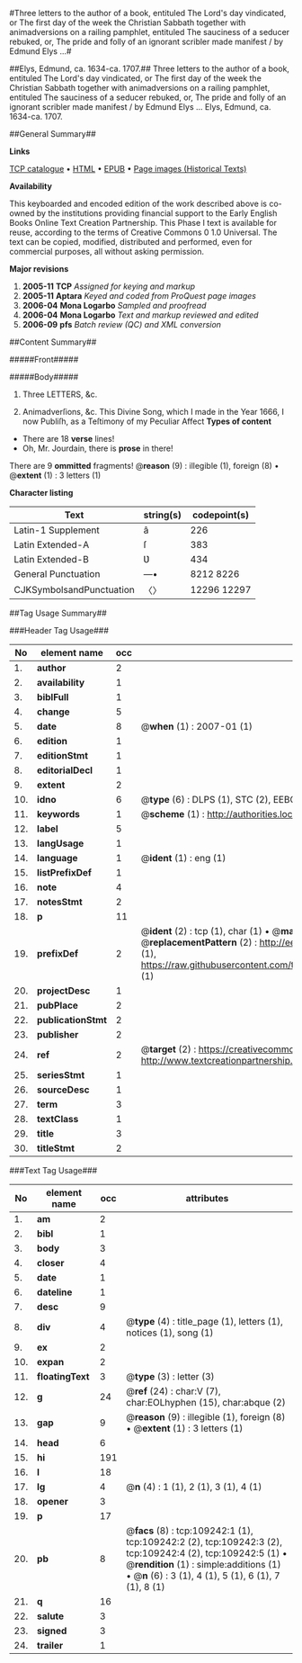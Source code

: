 #Three letters to the author of a book, entituled The Lord's day vindicated, or The first day of the week the Christian Sabbath together with animadversions on a railing pamphlet, entituled The sauciness of a seducer rebuked, or, The pride and folly of an ignorant scribler made manifest / by Edmund Elys ...#

##Elys, Edmund, ca. 1634-ca. 1707.##
Three letters to the author of a book, entituled The Lord's day vindicated, or The first day of the week the Christian Sabbath together with animadversions on a railing pamphlet, entituled The sauciness of a seducer rebuked, or, The pride and folly of an ignorant scribler made manifest / by Edmund Elys ...
Elys, Edmund, ca. 1634-ca. 1707.

##General Summary##

**Links**

[TCP catalogue](http://www.ota.ox.ac.uk/tcp/)  • 
[HTML](http://tei.it.ox.ac.uk/tcp/Texts-HTML/free/A39/A39374.html)  • 
[EPUB](http://tei.it.ox.ac.uk/tcp/Texts-EPUB/free/A39/A39374.epub) • 
[Page images (Historical Texts)](https://data.historicaltexts.jisc.ac.uk/view?pubId=eebo-19637663e&pageId=eebo-19637663e-109242-1)

**Availability**

This keyboarded and encoded edition of the
	       work described above is co-owned by the institutions
	       providing financial support to the Early English Books
	       Online Text Creation Partnership. This Phase I text is
	       available for reuse, according to the terms of Creative
	       Commons 0 1.0 Universal. The text can be copied,
	       modified, distributed and performed, even for
	       commercial purposes, all without asking permission.

**Major revisions**

1. __2005-11__ __TCP__ *Assigned for keying and markup*
1. __2005-11__ __Aptara__ *Keyed and coded from ProQuest page images*
1. __2006-04__ __Mona Logarbo__ *Sampled and proofread*
1. __2006-04__ __Mona Logarbo__ *Text and markup reviewed and edited*
1. __2006-09__ __pfs__ *Batch review (QC) and XML conversion*

##Content Summary##

#####Front#####

#####Body#####

1. Three LETTERS, &c.

1. Animadverſions, &c.
This Divine Song, which I made in the Year 1666, I now Publiſh, as
a Teſtimony of my Peculiar Affect
**Types of content**

  * There are 18 **verse** lines!
  * Oh, Mr. Jourdain, there is **prose** in there!

There are 9 **ommitted** fragments! 
 @__reason__ (9) : illegible (1), foreign (8)  •  @__extent__ (1) : 3 letters (1)

**Character listing**


|Text|string(s)|codepoint(s)|
|---|---|---|
|Latin-1 Supplement|â|226|
|Latin Extended-A|ſ|383|
|Latin Extended-B|Ʋ|434|
|General Punctuation|—•|8212 8226|
|CJKSymbolsandPunctuation|〈〉|12296 12297|

##Tag Usage Summary##

###Header Tag Usage###

|No|element name|occ|attributes|
|---|---|---|---|
|1.|__author__|2||
|2.|__availability__|1||
|3.|__biblFull__|1||
|4.|__change__|5||
|5.|__date__|8| @__when__ (1) : 2007-01 (1)|
|6.|__edition__|1||
|7.|__editionStmt__|1||
|8.|__editorialDecl__|1||
|9.|__extent__|2||
|10.|__idno__|6| @__type__ (6) : DLPS (1), STC (2), EEBO-CITATION (1), OCLC (1), VID (1)|
|11.|__keywords__|1| @__scheme__ (1) : http://authorities.loc.gov/ (1)|
|12.|__label__|5||
|13.|__langUsage__|1||
|14.|__language__|1| @__ident__ (1) : eng (1)|
|15.|__listPrefixDef__|1||
|16.|__note__|4||
|17.|__notesStmt__|2||
|18.|__p__|11||
|19.|__prefixDef__|2| @__ident__ (2) : tcp (1), char (1)  •  @__matchPattern__ (2) : ([0-9\-]+):([0-9IVX]+) (1), (.+) (1)  •  @__replacementPattern__ (2) : http://eebo.chadwyck.com/downloadtiff?vid=$1&page=$2 (1), https://raw.githubusercontent.com/textcreationpartnership/Texts/master/tcpchars.xml#$1 (1)|
|20.|__projectDesc__|1||
|21.|__pubPlace__|2||
|22.|__publicationStmt__|2||
|23.|__publisher__|2||
|24.|__ref__|2| @__target__ (2) : https://creativecommons.org/publicdomain/zero/1.0/ (1), http://www.textcreationpartnership.org/docs/. (1)|
|25.|__seriesStmt__|1||
|26.|__sourceDesc__|1||
|27.|__term__|3||
|28.|__textClass__|1||
|29.|__title__|3||
|30.|__titleStmt__|2||


###Text Tag Usage###

|No|element name|occ|attributes|
|---|---|---|---|
|1.|__am__|2||
|2.|__bibl__|1||
|3.|__body__|3||
|4.|__closer__|4||
|5.|__date__|1||
|6.|__dateline__|1||
|7.|__desc__|9||
|8.|__div__|4| @__type__ (4) : title_page (1), letters (1), notices (1), song (1)|
|9.|__ex__|2||
|10.|__expan__|2||
|11.|__floatingText__|3| @__type__ (3) : letter (3)|
|12.|__g__|24| @__ref__ (24) : char:V (7), char:EOLhyphen (15), char:abque (2)|
|13.|__gap__|9| @__reason__ (9) : illegible (1), foreign (8)  •  @__extent__ (1) : 3 letters (1)|
|14.|__head__|6||
|15.|__hi__|191||
|16.|__l__|18||
|17.|__lg__|4| @__n__ (4) : 1 (1), 2 (1), 3 (1), 4 (1)|
|18.|__opener__|3||
|19.|__p__|17||
|20.|__pb__|8| @__facs__ (8) : tcp:109242:1 (1), tcp:109242:2 (2), tcp:109242:3 (2), tcp:109242:4 (2), tcp:109242:5 (1)  •  @__rendition__ (1) : simple:additions (1)  •  @__n__ (6) : 3 (1), 4 (1), 5 (1), 6 (1), 7 (1), 8 (1)|
|21.|__q__|16||
|22.|__salute__|3||
|23.|__signed__|3||
|24.|__trailer__|1||
